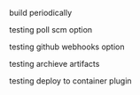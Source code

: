 build periodically

testing poll scm option

testing github webhooks option

testing archieve artifacts

testing deploy to container plugin
